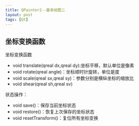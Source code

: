 ```yaml
---
title: QPainter2--基本绘图二
layout: post
tags: [Qt]
---
```



## 坐标变换函数

坐标变换函数  

* void translate(qreal dx,qreal dy):坐标平移，默认单位是像素
* void rotate(qreal angle)：坐标顺时针旋转，单位是度
* void scale(qreal sx,qreal sy)：参数分别是横纵坐标的缩放比
* void shear(qreal sh,qreal sv)

状态操作：

*   void save()：保存当前坐标状态
*   void restore()：恢复上次保存的坐标状态
*   void resetTransform()：复位所有坐标变换
